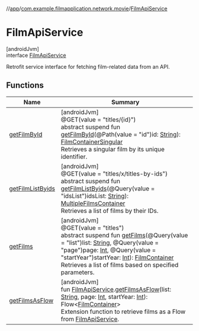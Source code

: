 //[app](../../../index.md)/[com.example.filmapplication.network.movie](../index.md)/[FilmApiService](index.md)

# FilmApiService

[androidJvm]\
interface [FilmApiService](index.md)

Retrofit service interface for fetching film-related data from an API.

## Functions

| Name | Summary |
|---|---|
| [getFilmById](get-film-by-id.md) | [androidJvm]<br>@GET(value = &quot;titles/{id}&quot;)<br>abstract suspend fun [getFilmById](get-film-by-id.md)(@Path(value = &quot;id&quot;)id: [String](https://kotlinlang.org/api/latest/jvm/stdlib/kotlin/-string/index.html)): [FilmContainerSingular](../../com.example.filmapplication.model.film/-film-container-singular/index.md)<br>Retrieves a singular film by its unique identifier. |
| [getFilmListByids](get-film-list-byids.md) | [androidJvm]<br>@GET(value = &quot;titles/x/titles-by-ids&quot;)<br>abstract suspend fun [getFilmListByids](get-film-list-byids.md)(@Query(value = &quot;idsList&quot;)idsList: [String](https://kotlinlang.org/api/latest/jvm/stdlib/kotlin/-string/index.html)): [MultipleFilmsContainer](../../com.example.filmapplication.model.film/-multiple-films-container/index.md)<br>Retrieves a list of films by their IDs. |
| [getFilms](get-films.md) | [androidJvm]<br>@GET(value = &quot;titles&quot;)<br>abstract suspend fun [getFilms](get-films.md)(@Query(value = &quot;list&quot;)list: [String](https://kotlinlang.org/api/latest/jvm/stdlib/kotlin/-string/index.html), @Query(value = &quot;page&quot;)page: [Int](https://kotlinlang.org/api/latest/jvm/stdlib/kotlin/-int/index.html), @Query(value = &quot;startYear&quot;)startYear: [Int](https://kotlinlang.org/api/latest/jvm/stdlib/kotlin/-int/index.html)): [FilmContainer](../../com.example.filmapplication.model.film/-film-container/index.md)<br>Retrieves a list of films based on specified parameters. |
| [getFilmsAsFlow](../get-films-as-flow.md) | [androidJvm]<br>fun [FilmApiService](index.md).[getFilmsAsFlow](../get-films-as-flow.md)(list: [String](https://kotlinlang.org/api/latest/jvm/stdlib/kotlin/-string/index.html), page: [Int](https://kotlinlang.org/api/latest/jvm/stdlib/kotlin/-int/index.html), startYear: [Int](https://kotlinlang.org/api/latest/jvm/stdlib/kotlin/-int/index.html)): Flow&lt;[FilmContainer](../../com.example.filmapplication.model.film/-film-container/index.md)&gt;<br>Extension function to retrieve films as a Flow from [FilmApiService](index.md). |
